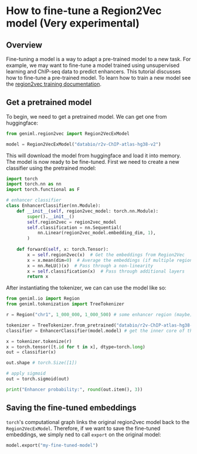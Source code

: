 # How to fine-tune a Region2Vec model (Very experimental)
## Overview
Fine-tuning a model is a way to adapt a pre-trained model to a new task. For example, we may want to fine-tune a model trained using unsupervised learning and ChIP-seq data to predict enhancers. This tutorial discusses how to fine-tune a pre-trained model. To learn how to train a new model see the [region2vec training documentation](./train-region2vec.md).

## Get a pretrained model
To begin, we need to get a pretrained model. We can get one from huggingface:
```python
from geniml.region2vec import Region2VecExModel

model = Region2VecExModel("databio/r2v-ChIP-atlas-hg38-v2")
```
This will download the model from huggingface and load it into memory. The model is now ready to be fine-tuned. First we need to create a new classifier using the pretrained model:
```python
import torch
import torch.nn as nn
import torch.functional as F

# enhancer classifier
class EnhancerClassifier(nn.Module):
    def __init__(self, region2vec_model: torch.nn.Module):
        super().__init__()
        self.region2vec = region2vec_model
        self.classification = nn.Sequential(
            nn.Linear(region2vec_model.embedding_dim, 1),
        )
        
    def forward(self, x: torch.Tensor):
        x = self.region2vec(x)  # Get the embeddings from Region2Vec
        x = x.mean(dim=0)  # Average the embeddings (if multiple regions are passed in, this can occur due to tokenization)
        x = nn.ReLU()(x)  # Pass through a non-linearity
        x = self.classification(x)  # Pass through additional layers
        return x
```
After instantiating the tokenizer, we can can use the model like so:
```python
from geniml.io import Region
from geniml.tokenization import TreeTokenizer

r = Region("chr1", 1_000_000, 1_000_500) # some enhancer region (maybe)

tokenizer = TreeTokenizer.from_pretrained("databio/r2v-ChIP-atlas-hg38-v2")
classifier = EnhancerClassifier(model.model) # get the inner core of the model

x = tokenizer.tokenize(r)
x = torch.tensor([t.id for t in x], dtype=torch.long)
out = classifier(x)

out.shape # torch.Size([1])

# apply sigmoid
out = torch.sigmoid(out)

print("Enhancer probability:", round(out.item(), 3))
```

## Saving the fine-tuned embeddings
`torch`'s computational graph links the original region2vec model back to the `Region2VecExModel`. Therefore, if we want to save the fine-tuned embeddings, we simply ned to call `export` on the original model:
```python
model.export("my-fine-tuned-model")
```

